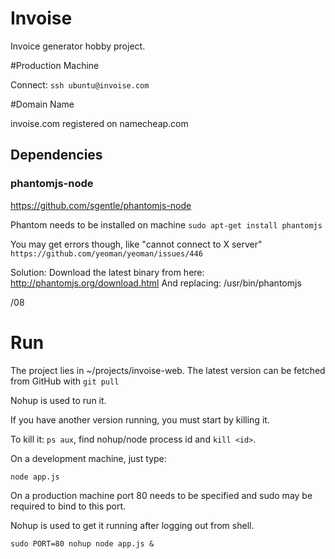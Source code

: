 # Invoise

Invoice generator hobby project.

#Production Machine

Connect: `ssh ubuntu@invoise.com`

#Domain Name

invoise.com registered on namecheap.com

## Dependencies

### phantomjs-node
https://github.com/sgentle/phantomjs-node

Phantom needs to be installed on machine
`sudo apt-get install phantomjs`

You may get errors though, like "cannot connect to X server"
`https://github.com/yeoman/yeoman/issues/446`

Solution: Download the latest binary from here:
http://phantomjs.org/download.html
And replacing: /usr/bin/phantomjs

/08

# Run

The project lies in ~/projects/invoise-web.
The latest version can be fetched from GitHub with `git pull`

Nohup is used to run it.

If you have another version running, you must start by killing it.  

To kill it: `ps aux`, find nohup/node process id and `kill <id>`.  


On a development machine, just type:

`node app.js`

On a production machine port 80 needs to be specified and sudo may be required to bind to this port.

Nohup is used to get it running after logging out from shell. 

`sudo PORT=80 nohup node app.js &`





